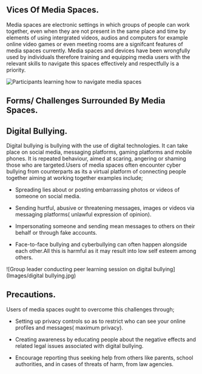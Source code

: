 ## Vices Of Media Spaces.
Media spaces are electronic settings in which groups of people can work together, even when they are not present in the same place and time by elements of using intergrated videos, audios and computers for example online video games or even meeting rooms are a signifcant features of media spaces currently.
Media spaces and devices have been wrongfully used by individuals therefore training and equipping media users with the relevant skills to navigate this spaces effectively and respectfully is a priority.

![Participants learning how to navigate media spaces](/images/media-space-navigation.JPG)

## Forms/ Challenges Surrounded By Media Spaces.  
## Digital Bullying.
Digital bullying is bullying with the use of digital technologies. It can take place on social media, messaging platforms, gaming platforms and mobile phones. It is repeated behaviour, aimed at scaring, angering or shaming those who are targeted.Users of media spaces often encounter cyber bullying from counterparts as its a virtual platform of connecting people together aiming at working together examples include;

- Spreading lies about or posting embarrassing photos or videos of someone on social media.
 
- Sending hurtful, abusive or threatening messages, images or videos via messaging platforms( unlawful expression of opinion).
  
- Impersonating someone and sending mean messages to others on their behalf or through fake accounts.
  
- Face-to-face bullying and cyberbullying can often happen alongside each other.All this is harmful as it may result into low self esteem among others.

![Group leader conducting peer learning session on digital bullying](Images/digital bullying.jpg)


## Precautions.
Users of media spaces ought to overcome this challenges through;
- Setting up privacy controls so as to restrict who can see your online profiles and messages( maximum privacy).
  
- Creating awareness by educating people about the negative effects and related legal issues associated with digital bullying.
  
- Encourage reporting thus seeking help from others like parents, school authorities, and in cases of threats of harm, from law agencies.
